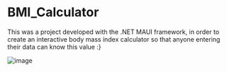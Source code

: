 # BMI_Calculator

This was a project developed with the .NET MAUI framework, in order to create an interactive body mass index calculator so that anyone entering their data can know this value :}


![image](https://user-images.githubusercontent.com/80853132/213588668-1aa5a330-9802-411c-9b64-fca562a9f16a.png)
